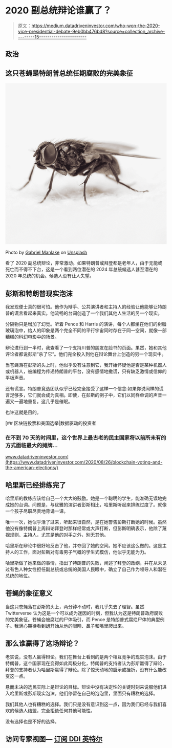 # 2020 副总统辩论谁赢了？

> 原文：<https://medium.datadriveninvestor.com/who-won-the-2020-vice-presidential-debate-9eb0bb476bd8?source=collection_archive---------15----------------------->

## 政治

## 这只苍蝇是特朗普总统任期腐败的完美象征

![](img/6ceaeb35a1f5473ac5283b0156b8a400.png)

Photo by [Gabriel Manlake](https://unsplash.com/@osomax?utm_source=medium&utm_medium=referral) on [Unsplash](https://unsplash.com?utm_source=medium&utm_medium=referral)

看了 2020 副总统辩论，非常激动。如果特朗普或拜登都是老年人，由于无能或死亡而不得不下台，这是一个看到两位潜在的 2024 年总统候选人甚至潜在的 2020 年总统的机会。候选人没有让人失望。

## 彭斯和特朗普现实泡沫

我发现便士真的很可怕。他作为辩手、公共演讲者和主持人的经验让他能够让特朗普的谎言看起来真实。他流畅的台词创造了一个我们其他人生活的另一个现实。

分隔物只是增加了幻觉。听着 Pence 和 Harris 的演讲，每个人都坐在他们的树脂玻璃泡中，给人的印象是两个完全不同的平行宇宙同时存在于同一空间，就像一部糟糕的科幻电影中的场景。

辩论进行到一半时，我查看了一个支持川普的朋友在脸书的页面。果然，她和其他评论者都说彭斯“杀了它”。他们完全投入到他在辩论舞台上创造的另一个现实中。

当苍蝇落在彭斯的头上时，他似乎没有注意到它，我开始怀疑他是否是某种机器人或机器人，被编程为传递特朗普的平台，没有感情地撒谎，只有缺乏激情或信仰的平板声音。

还有谎言。特朗普竞选团队似乎已经完全接受了这样一个信念:如果你说同样的谎言足够多，它们就会成为真相。即使，在彭斯的例子中，它们以同样单调的声音一遍又一遍地重复。这几乎是催眠。

也许这就是目的。

[](https://www.datadriveninvestor.com/2020/08/26/blockchain-voting-and-the-american-elections/) [## 区块链投票和美国选举|数据驱动的投资者

### 在不到 70 天的时间里，这个世界上最古老的民主国家将以前所未有的方式面临最大的摊牌…

www.datadriveninvestor.com](https://www.datadriveninvestor.com/2020/08/26/blockchain-voting-and-the-american-elections/) 

## 哈里斯已经排练完了

哈里斯的教练应该给自己一个大大的鼓励。她是一个聪明的学生，能准确无误地完成她的台词。问题是，与优雅的演讲者彭斯相比，哈里斯听起来排练过度了。就像一个孩子尽职尽责地背诵一课。

唯一一次，她似乎活了过来，听起来很自然，是在她警告彭斯打断她的时候。虽然他没有像特朗普上周辩论拜登时那样经常或大声打断，但彭斯明确表示，他除了蔑视规则、主持人，尤其是他的对手之外，别无其他。

哈里斯在辩论中很好地反击了他，并夺回了她的空间。她不应该这么做的。这是主持人的工作，面对彭斯对有毒男子气概的学生式模仿，他似乎无能为力。

哈里斯做了她来做的事情，指出了特朗普的失败，阐述了拜登的政纲，并在从未见过有色人种女性担任副总统或总统的美国人民眼中，确立了自己作为领导人和潜在总统的地位。

## 苍蝇的象征意义

当这只苍蝇落在彭斯的头上，两分钟不动时，我几乎失去了理智。虽然 Twitterverse 认为这是一个可以成为迷因的时刻，但我认为这是特朗普政府腐败的完美象征。苍蝇会被腐烂的尸体吸引，而 Pence 是特朗普式腐烂尸体的典型例子。我满心期待看到蛆开始从他的眼睛、鼻子和嘴里爬出来。

## 那么谁赢得了这场辩论？

老实说，没有人赢得辩论。我们在舞台上看到的是两个相互竞争的现实泡沫。由于特朗普，这个国家现在变得如此两极分化，特朗普的支持者认为彭斯赢得了辩论，拜登的支持者认为哈里斯赢得了辩论。除了惊天动地的启示或挫折，没有什么能改变这一点。

悬而未决的选民实际上是辩论的目标。辩论中没有决定性的关键时刻来说服他们进入哈里斯或彭斯现实泡沫。他们停留在自己的泡泡里，里面只有糟糕的选择。

我们其他人也有糟糕的选择。我们只是没有意识到这一点，因为我们已经与我们喜欢的候选人结盟，完全拒绝任何其他可能性。

没有选择也是不好的选择。

## 访问专家视图— [订阅 DDI 英特尔](https://datadriveninvestor.com/ddi-intel)